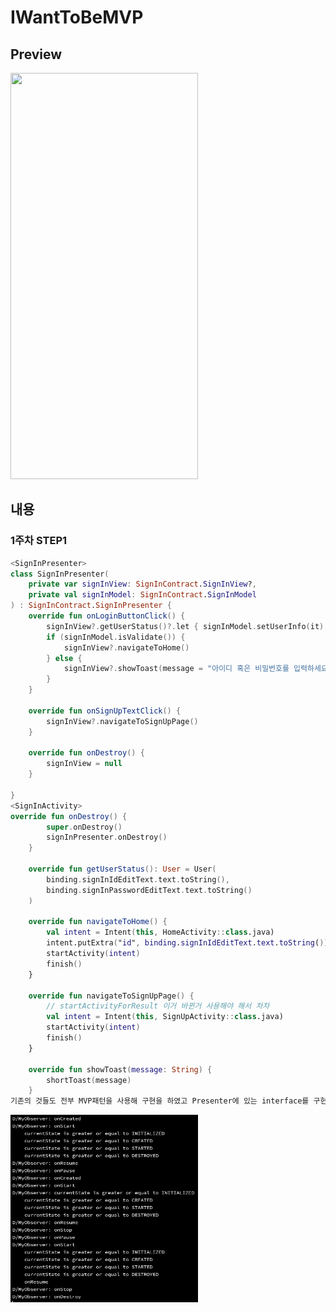 # IWantToBeMVP

## Preview

<div>
    <img src="https://github.com/BE-SOPT-28th-Android-SongShinGwanHan/HunKiSong_Assignment/blob/master/1%EC%B0%A8%EA%B3%BC%EC%A0%9C.gif " width="300" height="650"/>
</div>

## 내용

### 1주차 STEP1

```kotlin
<SignInPresenter>
class SignInPresenter(
    private var signInView: SignInContract.SignInView?,
    private val signInModel: SignInContract.SignInModel
) : SignInContract.SignInPresenter {
    override fun onLoginButtonClick() {
        signInView?.getUserStatus()?.let { signInModel.setUserInfo(it) }
        if (signInModel.isValidate()) {
            signInView?.navigateToHome()
        } else {
            signInView?.showToast(message = "아이디 혹은 비밀번호를 입력하세요.")
        }
    }

    override fun onSignUpTextClick() {
        signInView?.navigateToSignUpPage()
    }

    override fun onDestroy() {
        signInView = null
    }

}
<SignInActivity>
override fun onDestroy() {
        super.onDestroy()
        signInPresenter.onDestroy()
    }

    override fun getUserStatus(): User = User(
        binding.signInIdEditText.text.toString(),
        binding.signInPasswordEditText.text.toString()
    )

    override fun navigateToHome() {
        val intent = Intent(this, HomeActivity::class.java)
        intent.putExtra("id", binding.signInIdEditText.text.toString())
        startActivity(intent)
        finish()
    }

    override fun navigateToSignUpPage() {
        // startActivityForResult 이거 바뀐거 사용해야 해서 차차
        val intent = Intent(this, SignUpActivity::class.java)
        startActivity(intent)
        finish()
    }

    override fun showToast(message: String) {
        shortToast(message)
    }
기존의 것들도 전부 MVP패턴을 사용해 구현을 하였고 Presenter에 있는 interface를 구현함으로써 뷰와 모델간의 중재자 역할을 수행할 수 있습니다.
```

<div>
    <img src="https://github.com/BE-SOPT-28th-Android-SongShinGwanHan/IWantToBeMVP/blob/master/%EC%83%9D%EB%AA%85%EC%A3%BC%EA%B8%B0%20%EB%A1%9C%EA%B7%B8.PNG" width="300" height="300"
</div>

